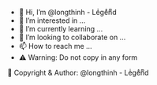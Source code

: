 - 👋 Hi, I’m @longthinh - Leͥgeͣnͫd
- 👀 I’m interested in ...
- 🌱 I’m currently learning ...
- 💞️ I’m looking to collaborate on ...
- 📫 How to reach me ...
- ⚠️ Warning: Do not copy in any form

 Copyright & Author: @longthinh - Leͥgeͣnͫd